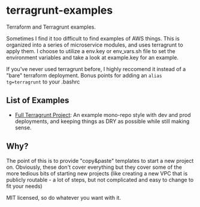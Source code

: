 # terragrunt-examples
Terraform and Terragrunt examples.

Sometimes I find it too difficult to find examples of AWS things. This is organized into a series of microservice modules, and uses terragrunt to apply them. I choose to utilize a env.key or env_vars.sh file to
set the environment variables and take a look at example.key for an example.

If you've never used terragrunt before, I highly reccomend it instead of a "bare" terraform deployment. Bonus points for adding an `alias tg=terragrunt` to your .bashrc

## List of Examples
- [Full Terragrunt Project](terragrunt_full_example/): An example mono-repo style with dev and prod deployments, and keeping things as DRY as possible while still making sense.

## Why?

The point of this is to provide "copy&paste" templates to start a new project on. Obviously, these don't cover everything but they cover some of the more tedious bits of starting new projects (like creating a new VPC that is publicly routable - a lot of steps, but not complicated and easy to change to fit your needs)

MIT licensed, so do whatever you want with it.

